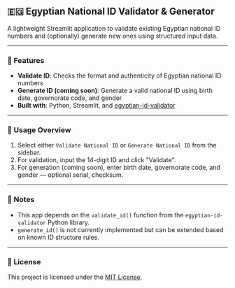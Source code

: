 ## 🇪🇬 Egyptian National ID Validator & Generator

A lightweight Streamlit application to validate existing Egyptian national ID numbers and (optionally) generate new ones using structured input data.

---

### 🔧 Features

- **Validate ID**: Checks the format and authenticity of Egyptian national ID numbers  
- **Generate ID (coming soon)**: Generate a valid national ID using birth date, governorate code, and gender  
- **Built with**: Python, Streamlit, and [egyptian-id-validator](https://pypi.org/project/egyptian-id-validator/)

---

### 🧠 Usage Overview

1. Select either `Validate National ID` or `Generate National ID` from the sidebar.
2. For validation, input the 14-digit ID and click "Validate".
3. For generation (coming soon), enter birth date, governorate code, and gender — optional serial, checksum.

---

### 📌 Notes

- This app depends on the `validate_id()` function from the `egyptian-id-validator` Python library.
- `generate_id()` is not currently implemented but can be extended based on known ID structure rules.

---

### 📜 License

This project is licensed under the [MIT License](LICENSE).
